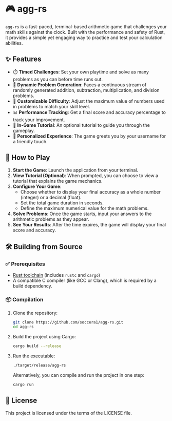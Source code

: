 # 🎮 agg-rs

`agg-rs` is a fast-paced, terminal-based arithmetic game that challenges your math skills against the clock. Built with the performance and safety of Rust, it provides a simple yet engaging way to practice and test your calculation abilities.

## ✨ Features

- ⏱️ **Timed Challenges**: Set your own playtime and solve as many problems as you can before time runs out.
- 🎲 **Dynamic Problem Generation**: Faces a continuous stream of randomly generated addition, subtraction, multiplication, and division problems.
- 🔧 **Customizable Difficulty**: Adjust the maximum value of numbers used in problems to match your skill level.
- 📊 **Performance Tracking**: Get a final score and accuracy percentage to track your improvement.
- 📖 **In-Game Tutorial**: An optional tutorial to guide you through the gameplay.
- 👋 **Personalized Experience**: The game greets you by your username for a friendly touch.

## 🚀 How to Play

1.  **Start the Game**: Launch the application from your terminal.
2.  **View Tutorial (Optional)**: When prompted, you can choose to view a tutorial that explains the game mechanics.
3.  **Configure Your Game**:
    *   Choose whether to display your final accuracy as a whole number (integer) or a decimal (float).
    *   Set the total game duration in seconds.
    *   Define the maximum numerical value for the math problems.
4.  **Solve Problems**: Once the game starts, input your answers to the arithmetic problems as they appear.
5.  **See Your Results**: After the time expires, the game will display your final score and accuracy.

## 🛠️ Building from Source

### ✅ Prerequisites

- [Rust toolchain](https://www.rust-lang.org/tools/install) (includes `rustc` and `cargo`)
- A compatible C compiler (like GCC or Clang), which is required by a build dependency.

### 📦 Compilation

1.  Clone the repository:
    ```sh
    git clone https://github.com/soccera1/agg-rs.git
    cd agg-rs
    ```
2.  Build the project using Cargo:
    ```sh
    cargo build --release
    ```
3.  Run the executable:
    ```sh
    ./target/release/agg-rs
    ```
    Alternatively, you can compile and run the project in one step:
    ```sh
    cargo run
    ```

## 📄 License

This project is licensed under the terms of the LICENSE file.
